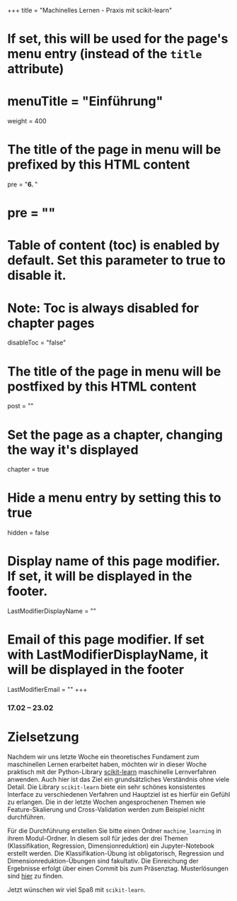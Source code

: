 +++
title = "Machinelles Lernen - Praxis mit scikit-learn"
# If set, this will be used for the page's menu entry (instead of the `title` attribute)
# menuTitle = "Einführung"
weight = 400
# The title of the page in menu will be prefixed by this HTML content
 pre = "<b>6. </b>"
# pre = "<i class='fab fa-github'></i>"
# Table of content (toc) is enabled by default. Set this parameter to true to disable it.
# Note: Toc is always disabled for chapter pages
disableToc = "false"

# The title of the page in menu will be postfixed by this HTML content
post = ""
# Set the page as a chapter, changing the way it's displayed
chapter = true
# Hide a menu entry by setting this to true
hidden = false
# Display name of this page modifier. If set, it will be displayed in the footer.
LastModifierDisplayName = ""
# Email of this page modifier. If set with LastModifierDisplayName, it will be displayed in the footer
LastModifierEmail = ""
+++


### 17.02 – 23.02

# Zielsetzung

Nachdem wir uns letzte Woche ein theoretisches Fundament zum
maschinellen Lernen erarbeitet haben, möchten wir in dieser Woche
praktisch mit der Python-Library
[scikit-learn](https://scikit-learn.org) maschinelle Lernverfahren
anwenden. Auch hier ist das Ziel ein grundsätzliches Verständnis ohne
viele Detail. Die Library `scikit-learn` biete ein sehr schönes
konsistentes Interface zu verschiedenen Verfahren und Hauptziel ist es
hierfür ein Gefühl zu erlangen. Die in der letzte Wochen
angesprochenen Themen wie Feature-Skalierung und Cross-Validation
werden zum Beispiel nicht durchführen.

Für die Durchführung erstellen Sie bitte einen Ordner
`machine_learning` in ihrem Modul-Ordner. In diesem soll für jedes der
drei Themen (Klassifikation, Regression, Dimensionreduktion) ein
Jupyter-Notebook erstellt werden. Die Klassifikation-Übung ist
obligatorisch, Regression und Dimensionreduktion-Übungen sind
fakultativ. Die Einreichung der Ergebnisse erfolgt über einen Commit
bis zum Präsenztag. Musterlösungen sind [hier](./solutions) zu finden.

Jetzt wünschen wir viel Spaß mit `scikit-learn`.

